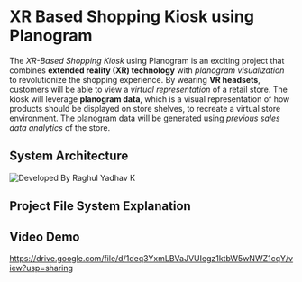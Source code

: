 # **XR Based Shopping Kiosk using Planogram**

The *XR-Based Shopping Kiosk* using Planogram is an exciting project that combines **extended reality (XR) technology** with *planogram visualization* to revolutionize the shopping experience. By wearing **VR headsets**, customers will be able to view a *virtual representation* of a retail store. The kiosk will leverage **planogram data**, which is a visual representation of how products should be displayed on store shelves, to recreate a virtual store environment. The planogram data will be generated using *previous sales data analytics* of the store.

## System Architecture

![Developed By Raghul Yadhav K](https://github.com/raghulkrishna03503/XR-Based-Shopping-Kiosk-using-Planogram/assets/108167463/b2b791f8-2f96-414b-b434-f110e790d3dd)

## Project File System Explanation

## Video Demo

https://drive.google.com/file/d/1deq3YxmLBVaJVUIegz1ktbW5wNWZ1cqY/view?usp=sharing
